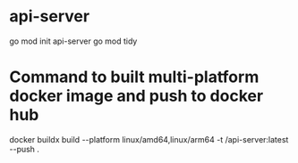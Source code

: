 # api-server

go mod init api-server
go mod tidy


# Command to built multi-platform docker image and push to docker hub
docker buildx build --platform linux/amd64,linux/arm64 -t <dockerhub-username>/api-server:latest --push .
